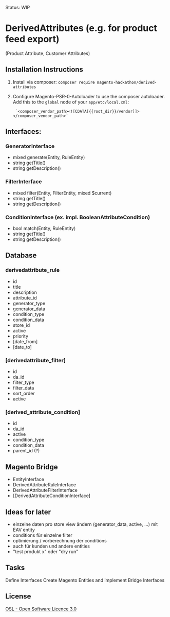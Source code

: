 Status: WIP

DerivedAttributes (e.g. for product feed export)
================================================

(Product Attribute, Customer Attributes) 

Installation Instructions
-------------------------

1. Install via composer: `composer require magento-hackathon/derived-attributes`
2. Configure Magento-PSR-0-Autoloader to use the composer autoloader. Add this to the `global` node of your `app/etc/local.xml`:

        `<composer_vendor_path><![CDATA[{{root_dir}}/vendor]]></composer_vendor_path>`


Interfaces:
-----------

### GeneratorInterface
 - mixed generate(Entity, RuleEntity)
 - string getTitle()
 - string getDescription()

### FilterInterface
 - mixed filter(Entity, FilterEntity, mixed $current)
 - string getTitle()
 - string getDescription()

### ConditionInterface (ex. impl. BooleanAttributeCondition)
 - bool match(Entity, RuleEntity)
 - string getTitle()
 - string getDescription()


Database
--------

### derivedattribute_rule
  - id
  - title
  - description
  - attribute_id
  - generator_type
  - generator_data
  - condition_type
  - condition_data
  - store_id
  - active
  - priority
  - [date_from]
  - [date_to]
  
### [derivedattribute_filter]
  - id
  - da_id
  - filter_type
  - filter_data
  - sort_order
  - active

### [derived_attribute_condition]
  - id
  - da_id
  - active
  - condition_type
  - condition_data
  - parent_id (?)


Magento Bridge
--------------

- EntityInterface
- DerivedAttributeRuleInterface
- DerivedAttributeFilterInterface
- [DerivedAttributeConditionInterface]


Ideas for later
---

- einzelne daten pro store view ändern (generator_data, active, ...) mit EAV entity
- conditions für einzelne filter
- optimierung / vorberechnung der conditions
- auch für kunden und andere entities
- "test produkt x" oder "dry run"


Tasks
---
Define Interfaces
Create Magento Entities and implement Bridge Interfaces


License
-------
[OSL - Open Software Licence 3.0](http://opensource.org/licenses/osl-3.0.php)
